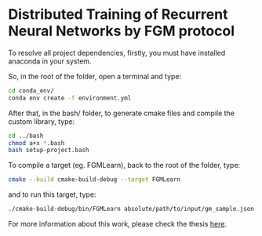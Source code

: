 # Distributed Training of Recurrent Neural Networks by FGM protocol #

To resolve all project dependencies, firstly, you must have installed anaconda in your system. 

So, in the root of the folder, open a terminal and type:

```bash
cd conda_env/
conda env create -f environment.yml
```

After that, in the bash/ folder, to generate cmake files and compile the custom library, type:

```bash
cd ../bash
chmod a+x *.bash
bash setup-project.bash
```

To compile a target (eg. FGMLearn), back to the root of the folder, type:

```bash
cmake --build cmake-build-debug --target FGMLearn
```

and to run this target, type:

```bash
./cmake-build-debug/bin/FGMLearn absolute/path/to/input/gm_sample.json
```

For more information about this work, please check the thesis [here](https://dias.library.tuc.gr/view/86833).
